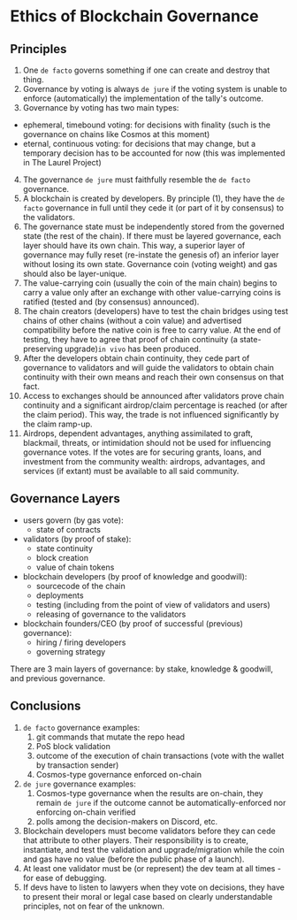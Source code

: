 # Ethics of Blockchain Governance

## Principles

1. One `de facto` governs something if one can create and destroy that thing.
1. Governance by voting is always `de jure` if the voting system is unable to enforce (automatically) the implementation of the tally's outcome.
1. Governance by voting has two main types:
  - ephemeral, timebound voting: for decisions with finality (such is the governance on chains like Cosmos at this moment)
  - eternal, continuous voting: for decisions that may change, but a temporary decision has to be accounted for now (this was implemented in The Laurel Project)
4. The governance `de jure` must faithfully resemble the `de facto` governance.
1. A blockchain is created by developers. By principle (1), they have the `de facto` governance in full until they cede it (or part of it by consensus) to the validators.
1. The governance state must be independently stored from the governed state (the rest of the chain). If there must be layered governance, each layer should have its own chain. This way, a superior layer of governance may fully reset (re-instate the genesis of) an inferior layer without losing its own state. Governance coin (voting weight) and gas should also be layer-unique.
1. The value-carrying coin (usually the coin of the main chain) begins to carry a value only after an exchange with other value-carrying coins is ratified (tested and (by consensus) announced).
1. The chain creators (developers) have to test the chain bridges using test chains of other chains (without a coin value) and advertised compatibility before the native coin is free to carry value. At the end of testing, they have to agree that proof of chain continuity (a state-preserving upgrade)`in vivo` has been produced.
1. After the developers obtain chain continuity, they cede part of governance to validators and will guide the validators to obtain chain continuity with their own means and reach their own consensus on that fact.
1. Access to exchanges should be announced after validators prove chain continuity and a significant airdrop/claim percentage is reached (or after the claim period). This way, the trade is not influenced significantly by the claim ramp-up.
1. Airdrops, dependent advantages, anything assimilated to graft, blackmail, threats, or intimidation should not be used for influencing governance votes. If the votes are for securing grants, loans, and investment from the community wealth: airdrops, advantages, and services (if extant) must be available to all said community.


## Governance Layers

- users govern (by gas vote):
  - state of contracts
- validators (by proof of stake):
  - state continuity
  - block creation
  - value of chain tokens
- blockchain developers (by proof of knowledge and goodwill):
  - sourcecode of the chain
  - deployments
  - testing (including from the point of view of validators and users)
  - releasing of governance to the validators
- blockchain founders/CEO (by proof of successful (previous) governance):
  - hiring / firing  developers
  - governing strategy

There are 3 main layers of governance: by stake, knowledge & goodwill, and previous governance.

## Conclusions

1. `de facto` governance examples:
    1. git commands that mutate the repo head
    2. PoS block validation
    3. outcome of the execution of chain transactions (vote with the wallet by transaction sender)
    4. Cosmos-type governance enforced on-chain
3. `de jure` governance examples:
    1. Cosmos-type governance when the results are on-chain, they remain `de jure` if the outcome cannot be automatically-enforced nor enforcing on-chain verified
    2. polls among the decision-makers on Discord, etc.
5. Blockchain developers must become validators before they can cede that attribute to other players. Their responsibility is to create, instantiate, and test the validation and upgrade/migration while the coin and gas have no value (before the public phase of a launch).
6. At least one validator must be (or represent) the dev team at all times - for ease of debugging.
7. If devs have to listen to lawyers when they vote on decisions, they have to present their moral or legal case based on clearly understandable principles, not on fear of the unknown.